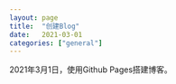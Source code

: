 ```yaml
---
layout: page
title:  "创建Blog"
date:   2021-03-01
categories: ["general"]
---
```


2021年3月1日，使用Github Pages搭建博客。
